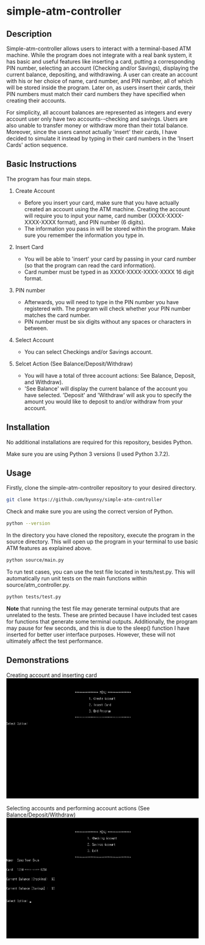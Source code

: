# simple-atm-controller

## Description

Simple-atm-controller allows users to interact with a terminal-based ATM machine. While the program does not integrate with a real bank system, it has basic and useful features like inserting a card, putting a corresponding PIN number, selecting an account (Checking and/or Savings), displaying the current balance, depositing, and withdrawing. A user can create an account with his or her choice of name, card number, and PIN number, all of which will be stored inside the program. Later on, as users insert their cards, their PIN numbers must match their card numbers they have specified when creating their accounts.

For simplicity, all account balances are represented as integers and every account user only have two accounts--checking and savings. Users are also unable to transfer money or withdraw more than their total balance. Moreover, since the users cannot actually 'insert' their cards, I have decided to simulate it instead by typing in their card numbers in the 'Insert Cards' action sequence.

## Basic Instructions

The program has four main steps.

1. Create Account

   - Before you insert your card, make sure that you have actually created an account using the ATM machine. Creating the account will require you to input your name, card number (XXXX-XXXX-XXXX-XXXX format), and PIN number (6 digits).
   - The information you pass in will be stored within the program. Make sure you remember the information you type in.

2. Insert Card

   - You will be able to 'insert' your card by passing in your card number (so that the program can read the card information).
   - Card number must be typed in as XXXX-XXXX-XXXX-XXXX 16 digit format.

3. PIN number

   - Afterwards, you will need to type in the PIN number you have registered with. The program will check whether your PIN number matches the card number.
   - PIN number must be six digits without any spaces or characters in between.

4. Select Account

   - You can select Checkings and/or Savings account.

5. Selcet Action (See Balance/Deposit/Withdraw)

   - You will have a total of three account actions: See Balance, Deposit, and Withdraw).
   - 'See Balance' will display the current balance of the account you have selected. 'Deposit' and 'Withdraw' will ask you to specify the amount you would like to deposit to and/or withdraw from your account.

## Installation

No additional installations are required for this repository, besides Python.

Make sure you are using Python 3 versions (I used Python 3.7.2).

## Usage

Firstly, clone the simple-atm-controller repository to your desired directory.

```bash
git clone https://github.com/byunsy/simple-atm-controller
```

Check and make sure you are using the correct version of Python.

```bash
python --version
```

In the directory you have cloned the repository, execute the program in the source directory. This will open up the program in your terminal to use basic ATM features as explained above.

```bash
python source/main.py
```

To run test cases, you can use the test file located in tests/test.py. This will automatically run unit tests on the main functions within source/atm_controller.py.

```bash
python tests/test.py
```

**Note** that running the test file may generate terminal outputs that are unrelated to the tests. These are printed because I have included test cases for functions that generate some terminal outputs. Additionally, the program may pause for few seconds, and this is due to the sleep() function I have inserted for better user interface purposes. However, these will not ultimately affect the test performance.

## Demonstrations

Creating account and inserting card
![](images/atm1.gif)

Selecting accounts and performing account actions (See Balance/Deposit/Withdraw)
![](images/atm2.gif)
